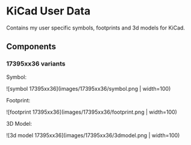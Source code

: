# KiCad User Data

Contains my user specific symbols, footprints and 3d models for KiCad.

## Components

### 17395xx36 variants

Symbol:

![symbol 17395xx36](images/17395xx36/symbol.png | width=100)

Footprint:

![footprint 17395xx36](images/17395xx36/footprint.png | width=100)

3D Model:

![3d model 17395xx36](images/17395xx36/3dmodel.png | width=100)
